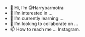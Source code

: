 - 👋 Hi, I’m @Harrybarmotra
- 👀 I’m interested in ...
- 🌱 I’m currently learning ...
- 💞️ I’m looking to collaborate on ...
- 📫 How to reach me ...
Instagram.
<!---
Harrybarmotra/Harrybarmotra is a ✨ special ✨ repository because its `README.md` (this file) appears on your GitHub profile.
You can click the Preview link to take a look at your changes.
--->
